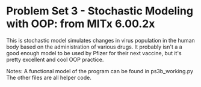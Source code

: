 # Problem Set 3 - Stochastic Modeling with OOP: from MITx 6.00.2x

This is stochastic model simulates changes in virus population in the human body based on the administration of various drugs. It probably isn't a a good enough model to be used by Pfizer for their next vaccine, but it's pretty excellent and cool OOP practice.

Notes:
A functional model of the program can be found in ps3b_working.py
The other files are all helper code.
